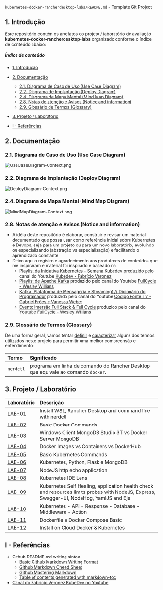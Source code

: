 `kubernetes-docker-rancherdesktop-labs/README.md` - Template Git Project

## 1. Introdução

Este repositório contém os artefatos do projeto / laboratório de avaliação  **kubernetes-docker-rancherdesktop-labs** organizado conforme o índice de conteúdo abaixo:

##### Índice de conteúdo  
- [1. Introdução](#1-introdução)
- [2. Documentação](#2-documentação)
  * [2.1. Diagrama de Caso de Uso (Use Case Diagram)](#21-diagrama-de-caso-de-uso-use-case-diagram)
  * [2.2. Diagrama de Implantação (Deploy Diagram)](#22-diagrama-de-implantação-deploy-diagram)
  * [2.4. Diagrama de Mapa Mental (Mind Map Diagram)](#24-diagrama-de-mapa-mental-mind-map-diagram)
  * [2.8. Notas de atenção e Avisos (Notice and information)](#28-notas-de-atenção-e-avisos-notice-and-information)
  * [2.9. Glossário de Termos (Glossary)](#29-glossário-de-termos-glossary)
- [3. Projeto / Laboratório](#3-projeto--laboratório)

- [I - Referências](#i---referências)



## 2. Documentação

### 2.1. Diagrama de Caso de Uso (Use Case Diagram)

![UseCaseDiagram-Context.png](./doc/uml-diagrams/UseCaseDiagram-kubernetes.png) 


### 2.2. Diagrama de Implantação (Deploy Diagram)

![DeployDiagram-Context.png](./doc/uml-diagrams/DeployDiagram-kubernetes-docker-rancherdesktop.png) 


### 2.4. Diagrama de Mapa Mental (Mind Map Diagram)

![MindMapDiagram-Context.png](./doc/mind-maps/MindMapDiagram-kubernetes-docker-rancherdesktop.png) 


### 2.8. Notas de atenção e Avisos (Notice and information)

* A idéia deste repositório é elaborar, construir e revisar um material documentado que possa usar como referência inicial sobre Kubernetes e Devops, seja para um projeto ou para um novo laboratório, evoluindo ou especializando (abstração vs especialização) e facilitando o aprendizado constante
* Deixo aqui o registro e agradecimento aos produtores de conteúdos que me inspiraram e  material foi inspirado e baseado na 
  * [Playlist da Iniciativa Kubernetes - Semana Kubedev](https://www.youtube.com/watch?v=0V_zGIEqIBc&list=PLZfrXScDmaiPwFQvY4JnPZkgC3NmqxFLX) produzido pelo canal do Youtube [Kubedev - Fabrício Veronez](https://www.youtube.com/channel/UCUy0NlW6WlVFj8V3xhXegYQ)
  * [Playlist de Apache Kafka](https://www.youtube.com/watch?v=o5yviW6QSrE&list=PL5aY_NrL1rjt_AZxj11kQjiTNLGg4ZaZA) produzido pelo canal do Youtube [FullCycle - Wesley Willians](https://www.youtube.com/channel/UCMUoZehUZBhLb8XaTc8TQrA)
  * [Kafka (Plataforma de Mensageria e Streaming) // Dicionário do Programador](https://www.youtube.com/watch?v=qOqXz5Qv_-8&list=PLORrDfZD1hkGVBK4byiS82zaAutzuhsRz) produzido pelo canal do Youtube [Código Fonte TV - Gabriel Fróes e Vanessa Weber](https://www.youtube.com/watch?v=qOqXz5Qv_-8&t=74s)
  * [Evento Imersão Full Stack & Full Cycle](https://www.youtube.com/watch?v=O0HqVNkzY1Q) produzido pelo canal do Youtube [FullCycle - Wesley Willians](https://www.youtube.com/channel/UCMUoZehUZBhLb8XaTc8TQrA)


### 2.9. Glossário de Termos (Glossary)

De uma forma geral, vamos tentar <ins>definir</ins> e <ins>caracterizar</ins> alguns dos termos utilizados neste projeto para permitir uma melhor compreensão e entendimento:

| Termo       | Significado                     |
| :---------- | :------------------------------ |
| `nerdctl`   | programa em linha de comando do Rancher Desktop que equivale ao comando `docker`. |


## 3. Projeto / Laboratório

| Laboratório | Descrição                       |
| :---------- | :------------------------------ |
| [LAB-01](./md/README-install-wsl-rancherdesktop-windows.md)                        | Install WSL, Rancher Desktop and command line with nerdctl |
| [LAB-02](./md/README-basic-docker-commands.md)                                     | Basic Docker Commands |
| [LAB-03](./md/README-install-windows-client-mongodb-studio3t.md)                   | Windows Client MongoDB Studio 3T vs Docker Server MongoDB |
| [LAB-04](./md/README-docker-images-containers.md)                                  | Docker Images vs Containers vs DockerHub |
| [LAB-05](./md/README-basic-kubernetes-commands.md)                                 | Basic Kubernetes Commands |
| [LAB-06](./md/README-kubernetes-python-flask-mongodb.md)                           | Kubernetes, Python, Flask e MongoDB |
| [LAB-07](./md/README-kubernetes-nodejs-http-echo.md)                               | NodeJS http echo application |
| [LAB-08](./md/README-install-windows-client-kubernetes-ide-lens.md)                | Kubernetes IDE Lens |
| [LAB-09](./md/README-kubernetes-selfhealing-healthcheck-resourceslimits-probes.md) | Kubernetes Self Healing, application health check and resources limits probes with NodeJS, Express, Swagger-UI, NodeHog, YamlJS and Ejs |
| [LAB-10](./md/README-kubernetes-api-lang-response-database-middleware-action.md)   | Kubernetes - API - Response - Database - Middleware - Action |
| [LAB-11](./md/README-dockerfile-docker-compose-basic.md)                           | Dockerfile e Docker Compose Basic |
| [LAB-12](./md/README-install-cloud-docker-kubernetes.md)                           | Install on Cloud Docker & Kubernetes |


## I - Referências

* Github README.md writing sintax
  * [Basic Github Markdown Writing Format](https://docs.github.com/pt/free-pro-team@latest/github/writing-on-github/basic-writing-and-formatting-syntax)  
  * [Github Markdown Chead Sheet](https://guides.github.com/pdfs/markdown-cheatsheet-online.pdf)
  * [Github Mastering Markdown](https://guides.github.com/features/mastering-markdown/#what)
  * [Table of contents generated with markdown-toc](http://ecotrust-canada.github.io/markdown-toc/)
* [Canal do Fabrício Veronez KubeDev no Youtube](https://www.youtube.com/channel/UCUy0NlW6WlVFj8V3xhXegYQ)